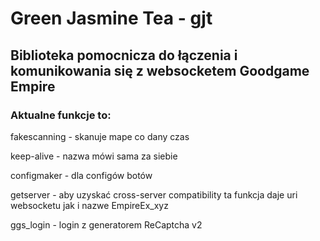 # Green Jasmine Tea - gjt
## Biblioteka pomocnicza do łączenia i komunikowania się z websocketem Goodgame Empire

### Aktualne funkcje to:
fakescanning - skanuje mape co dany czas

keep-alive - nazwa mówi sama za siebie

configmaker - dla configów botów

getserver - aby uzyskać cross-server compatibility ta funkcja daje uri websocketu jak i nazwe EmpireEx_xyz

ggs_login - login z generatorem ReCaptcha v2
